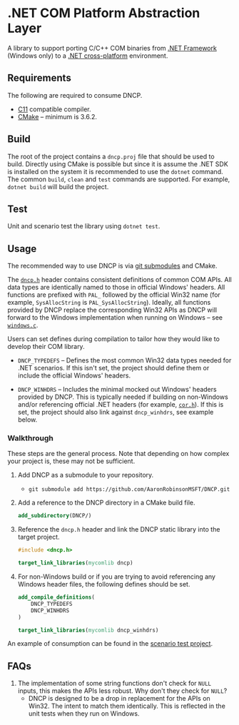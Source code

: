 # .NET COM Platform Abstraction Layer

A library to support porting C/C++ COM binaries from [.NET Framework][netfx_download] (Windows only) to a [.NET cross-platform][dotnet_download] environment.

## Requirements

The following are required to consume DNCP.

* [C11](https://en.cppreference.com/w/c/language/history) compatible compiler.
* [CMake](https://cmake.org/download/) &ndash; minimum is 3.6.2.

## Build

The root of the project contains a `dncp.proj` file that should be used to build. Directly using CMake is possible but since it is assume the .NET SDK is installed on the system it is recommended to use the `dotnet` command. The common `build`, `clean` and `test` commands are supported. For example, `dotnet build` will build the project.

## Test

Unit and scenario test the library using `dotnet test`.

## Usage

The recommended way to use DNCP is via [git submodules][git_submodules] and CMake.

The [`dncp.h`](./src/inc/dncp.h) header contains consistent definitions of common COM APIs. All data types are identically named to those in official Windows' headers. All functions are prefixed with `PAL_` followed by the official Win32 name (for example, `SysAllocString` is `PAL_SysAllocString`). Ideally, all functions provided by DNCP replace the corresponding Win32 APIs as DNCP will forward to the Windows implementation when running on Windows &ndash; see [`windows.c`](./src/windows.c).

Users can set defines during compilation to tailor how they would like to develop their COM library.

* `DNCP_TYPEDEFS` &ndash; Defines the most common Win32 data types needed for .NET scenarios. If this isn't set, the project should define them or include the official Windows' headers.

* `DNCP_WINHDRS` &ndash; Includes the minimal mocked out Windows' headers provided by DNCP. This is typically needed if building on non-Windows and/or referencing official .NET headers (for example, [`cor.h`](https://github.com/dotnet/runtime/blob/main/src/coreclr/inc/cor.h)). If this is set, the project should also link against `dncp_winhdrs`, see example below.

### Walkthrough

These steps are the general process. Note that depending on how complex your project is, these may not be sufficient.

1. Add DNCP as a submodule to your repository.
    - `git submodule add https://github.com/AaronRobinsonMSFT/DNCP.git`

1. Add a reference to the DNCP directory in a CMake build file.
    ```cmake
    add_subdirectory(DNCP/)
    ```

1. Reference the `dncp.h` header and link the DNCP static library into the target project.
    ```c
    #include <dncp.h>
    ```

    ```cmake
    target_link_libraries(mycomlib dncp)
    ```

1. For non-Windows build or if you are trying to avoid referencing any Windows header files, the following defines should be set.
    ```cmake
    add_compile_definitions(
        DNCP_TYPEDEFS
        DNCP_WINHDRS
    )

    target_link_libraries(mycomlib dncp_winhdrs)
    ```

An example of consumption can be found in the [scenario test project](./tests/scenario/comserver/CMakeLists.txt).

## FAQs

1. The implementation of some string functions don't check for `NULL` inputs, this makes the APIs less robust. Why don't they check for `NULL`?
    - DNCP is designed to be a drop in replacement for the APIs on Win32. The intent to match them identically. This is reflected in the unit tests when they run on Windows.

<!-- Links -->

[dotnet_download]: https://dotnet.microsoft.com/download
[netfx_download]: https://dotnet.microsoft.com/download/dotnet-framework
[git_submodules]: https://git-scm.com/book/en/v2/Git-Tools-Submodules
